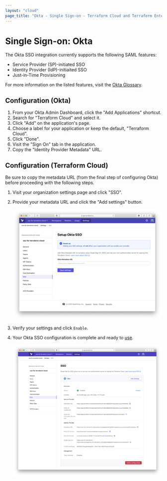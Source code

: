 ```yaml
---
layout: "cloud"
page_title: "Okta - Single Sign-on - Terraform Cloud and Terraform Enterprise"
---
```


# Single Sign-on: Okta

The Okta SSO integration currently supports the following SAML features:

- Service Provider (SP)-initiated SSO
- Identity Provider (IdP)-initiaited SSO
- Just-in-Time Provisioning

For more information on the listed features, visit the [Okta Glossary](https://help.okta.com/en/prod/Content/Topics/Reference/glossary.htm).

## Configuration (Okta)

1. From your Okta Admin Dashboard, click the "Add Applications" shortcut.
2. Search for "Terraform Cloud" and select it.
3. Click "Add" on the application's page.
4. Choose a label for your application or keep the default, "Terraform Cloud".
5. Click "Done".
6. Visit the "Sign On" tab in the application.
7. Copy the "Identity Provider Metadata" URL.

## Configuration (Terraform Cloud)

Be sure to copy the metadata URL (from the final step of configuring Okta) before proceeding with the following steps.

1. Visit your organization settings page and click "SSO".

2. Provide your metadata URL and click the "Add settings" button.

   ![sso-setup](../images/sso/setup.png)

3. Verify your settings and click `Enable`.

4. Your Okta SSO configuration is complete and ready to [use](../single-sign-on.html#using-sso).

   ![sso-settings](../images/sso/settings.png)
